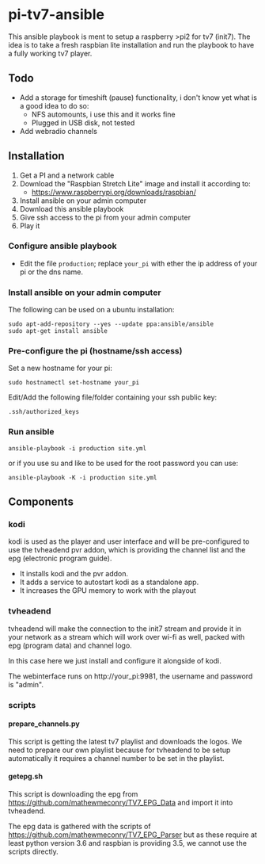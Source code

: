 # pi-tv7-ansible

This ansible playbook is ment to setup a raspberry >pi2 for tv7 (init7). The idea is to take a fresh raspbian lite installation and run the playbook to have a fully working tv7 player.

## Todo

* Add a storage for timeshift (pause) functionality, i don't know yet what is a good idea to do so:
    * NFS automounts, i use this and it works fine
    * Plugged in USB disk, not tested
* Add webradio channels

## Installation

1. Get a PI and a network cable
1. Download the "Raspbian Stretch Lite" image and install it according to:
    * https://www.raspberrypi.org/downloads/raspbian/
1. Install ansible on your admin computer
1. Download this ansible playbook
1. Give ssh access to the pi from your admin computer
1. Play it

### Configure ansible playbook

* Edit the file ```production```; replace ```your_pi``` with ether the ip address of your pi or the dns name.

### Install ansible on your admin computer

The following can be used on a ubuntu installation:

```
sudo apt-add-repository --yes --update ppa:ansible/ansible
sudo apt-get install ansible
```

### Pre-configure the pi (hostname/ssh access)

Set a new hostname for your pi:

```
sudo hostnamectl set-hostname your_pi
```

Edit/Add the following file/folder containing your ssh public key:

```
.ssh/authorized_keys
```

### Run ansible

```
ansible-playbook -i production site.yml
```

or if you use su and like to be used for the root password you can use:

```
ansible-playbook -K -i production site.yml
```

## Components

### kodi

kodi is used as the player and user interface and will be pre-configured to use the tvheadend pvr addon, which is providing the channel list and the epg (electronic program guide).

* It installs kodi and the pvr addon.
* It adds a service to autostart kodi as a standalone app.
* It increases the GPU memory to work with the playout

### tvheadend

tvheadend will make the connection to the init7 stream and provide it in your network as a stream which will work over wi-fi as well, packed with epg (program data) and channel logo.

In this case here we just install and configure it alongside of kodi.

The webinterface runs on http://your_pi:9981, the username and password is "admin".

### scripts

#### prepare_channels.py

This script is getting the latest tv7 playlist and downloads the logos. We need to prepare our own playlist because for tvheadend to be setup automatically it requires a channel number to be set in the playlist.

#### getepg.sh

This script is downloading the epg from https://github.com/mathewmeconry/TV7_EPG_Data and import it into tvheadend.

The epg data is gathered with the scripts of https://github.com/mathewmeconry/TV7_EPG_Parser but as these require at least python version 3.6 and raspbian is providing 3.5, we cannot use the scripts directly.
